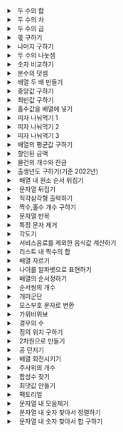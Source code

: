  <details>
  <summary>&nbsp;&nbsp;두 수의 합 </summary>
  <div>
https://github.com/nicesugi/Algorithms/blob/e1cada479f004eafaa66e3f169d624e63cd80a6a/Programmers/Lv.%200/sum_of_two_numbers.py#L1-L10
  </div>
</details>

<details>
  <summary>&nbsp;&nbsp;두 수의 차 </summary>
  <div>
https://github.com/nicesugi/Algorithms/blob/e1cada479f004eafaa66e3f169d624e63cd80a6a/Programmers/Lv.%200/minus_of_two_numbers.py#L1-L10
  </div>
</details>

<details>
  <summary>&nbsp;&nbsp;두 수의 곱 </summary>
  <div>
https://github.com/nicesugi/Algorithms/blob/e1cada479f004eafaa66e3f169d624e63cd80a6a/Programmers/Lv.%200/product_of_two_numbers.py#L1-L10
  </div>
</details>

<details>
  <summary>&nbsp;&nbsp;몫 구하기 </summary>
  <div>
https://github.com/nicesugi/Algorithms/blob/e1cada479f004eafaa66e3f169d624e63cd80a6a/Programmers/Lv.%200/find_a_share.py#L1-L10
  </div>
</details>

<details>
  <summary>&nbsp;&nbsp;나머지 구하기 </summary>
  <div>
    https://github.com/nicesugi/Algorithms/blob/e1cada479f004eafaa66e3f169d624e63cd80a6a/Programmers/Lv.%200/find_the_rest.py#L1-L10
  </div>
</details>

<details>
  <summary>&nbsp;&nbsp;두 수의 나눗셈 </summary>
  <div>
https://github.com/nicesugi/Algorithms/blob/e1cada479f004eafaa66e3f169d624e63cd80a6a/Programmers/Lv.%200/division_of_two_numbers.py#L1-L6
  </div>
</details>

<details>
  <summary>&nbsp;&nbsp;숫자 비교하기 </summary>
  <div>
https://github.com/nicesugi/Algorithms/blob/e1cada479f004eafaa66e3f169d624e63cd80a6a/Programmers/Lv.%200/compare_numbers.py#L1-L22
  </div>
</details>

<details>
  <summary>&nbsp;&nbsp;분수의 덧셈 </summary>
  <div>
https://github.com/nicesugi/Algorithms/blob/e1cada479f004eafaa66e3f169d624e63cd80a6a/Programmers/Lv.%200/sum_of_fractions.py#L1-L12
  </div>
</details>

<details>
  <summary>&nbsp;&nbsp;배열 두 배 만들기 </summary>
  <div>
https://github.com/nicesugi/Algorithms/blob/e1cada479f004eafaa66e3f169d624e63cd80a6a/Programmers/Lv.%200/doubling_an_array.py#L1-L6
  </div>
</details>

<details>
  <summary>&nbsp;&nbsp;중앙값 구하기 </summary>
  <div>
    https://github.com/nicesugi/Algorithms/blob/e1cada479f004eafaa66e3f169d624e63cd80a6a/Programmers/Lv.%200/finding_the_median.py#L1-L22
  </div>
</details>

<details>
  <summary>&nbsp;&nbsp;최빈값 구하기 </summary>
  <div>
    https://github.com/nicesugi/Algorithms/blob/e1cada479f004eafaa66e3f169d624e63cd80a6a/Programmers/Lv.%200/finding_the_most_frequent_value_and_count.py#L1-L14
  </div>
</details>

<details>
  <summary>&nbsp;&nbsp;홀수값을 배열에 넣기 </summary>
  <div>
    https://github.com/nicesugi/Algorithms/blob/e1cada479f004eafaa66e3f169d624e63cd80a6a/Programmers/Lv.%200/finding_odd_numbers.py#L1-L18
  </div>
</details>

<details>
  <summary>&nbsp;&nbsp;피자 나눠먹기 1 </summary>
  <div>
https://github.com/nicesugi/Algorithms/blob/ad87fe41f2b8a4c1fb3f48d5c3aa6e3c9a7e85ef/Programmers/Lv.%200/share_a_pizza_one.py#L1-L8
  </div>
</details>

<details>
  <summary>&nbsp;&nbsp;피자 나눠먹기 2 </summary>
  <div>
https://github.com/nicesugi/Algorithms/blob/ad87fe41f2b8a4c1fb3f48d5c3aa6e3c9a7e85ef/Programmers/Lv.%200/share_a_pizza_two.py#L1-L6
  </div>
</details>

<details>
  <summary>&nbsp;&nbsp;피자 나눠먹기 3 </summary>
  <div>
https://github.com/nicesugi/Algorithms/blob/ad87fe41f2b8a4c1fb3f48d5c3aa6e3c9a7e85ef/Programmers/Lv.%200/share_a_pizza_three.py#L1-L6
  </div>
</details>

<details>
  <summary>&nbsp;&nbsp;배열의 평균값 구하기 </summary>
  <div>
  https://github.com/nicesugi/Algorithms/blob/ad87fe41f2b8a4c1fb3f48d5c3aa6e3c9a7e85ef/Programmers/Lv.%200/average_of_array.py#L1-L4
  </div>
</details>

<details>
  <summary>&nbsp;&nbsp;할인된 금액 </summary>
  <div>
   https://github.com/nicesugi/Algorithms/blob/a79ae1e2f6e75a0106418b14341f02f7e0cee443/Programmers/Lv.%200/find_discount_amount.py#L1-L19
  </div>
</details>


<details>
  <summary>&nbsp;&nbsp;물건의 개수와 잔금 </summary>
  <div>
   https://github.com/nicesugi/Algorithms/blob/a79ae1e2f6e75a0106418b14341f02f7e0cee443/Programmers/Lv.%200/number_of_items_and_balance.py#L1-L4
  </div>
</details>

<details>
  <summary>&nbsp;&nbsp;출생년도 구하기(기준 2022년) </summary>
  <div>
   https://github.com/nicesugi/Algorithms/blob/6b8197300ee5776be27019247016207a264e4af5/Programmers/Lv.%200/age_output.py#L1-L5
  </div>
</details>

<details>
  <summary>&nbsp;&nbsp; 배열 내 원소 순서 뒤집기 </summary>
  <div>
   https://github.com/nicesugi/Algorithms/blob/b2736f4d513ac947e3b92cdfd05aecb9d5999132/Programmers/Lv.%200/reverse_%20array.py#L1-L3
  </div>
</details>

<details>
  <summary>&nbsp;&nbsp; 문자열 뒤집기 </summary>
  <div>
 https://github.com/nicesugi/Algorithms/blob/ccc91200e043e2712d5d2ebb777108993ec7147a/Programmers/Lv.%200/reversed_string.py#L1-L10
  </div>
</details>

<details>
  <summary>&nbsp;&nbsp; 직각삼각형 출력하기 </summary>
  <div>
https://github.com/nicesugi/Algorithms/blob/d7b7b87aeded6ba2e3220f99eedf8efe3dbb0ba6/Programmers/Lv.%200/print_right_triangle.py#L1-L4
  </div>
</details>

<details>
  <summary>&nbsp;&nbsp; 짝수,홀수 개수 구하기 </summary>
  <div>
https://github.com/nicesugi/Algorithms/blob/587d3e0033edf34ea95446b312fd1c019d930335/Programmers/Lv.%200/even_odd_number.py#L1-L29
   </div>
</details>

<details>
  <summary>&nbsp;&nbsp; 문자열 반복 </summary>
  <div>
https://github.com/nicesugi/Algorithms/blob/023254b4c7989acf9522aebeba3132150dd7705c/Programmers/Lv.%200/text_repeatedly.py#L1-L6
   </div>
</details>

<details>
  <summary>&nbsp;&nbsp; 특정 문자 제거 </summary>
  <div>
 https://github.com/nicesugi/Algorithms/blob/255804efa40db63ad6916706df4f348bb81f51f7/Programmers/Lv.%200/remove_specific_characters.py#L1-L12
  </div>
</details>

<details>
  <summary>&nbsp;&nbsp; 각도기 </summary>
  <div>
 https://github.com/nicesugi/Algorithms/blob/255804efa40db63ad6916706df4f348bb81f51f7/Programmers/Lv.%200/angle_classification.py#L1-L11
  </div>
</details>

<details>
  <summary>&nbsp;&nbsp; 서비스음료를 제외한 음식값 계산하기 </summary>
  <div>
 https://github.com/nicesugi/Algorithms/blob/255804efa40db63ad6916706df4f348bb81f51f7/Programmers/Lv.%200/total_price.py#L1-L6
  </div>
</details>

<details>
  <summary>&nbsp;&nbsp; 리스트 내 짝수의 합</summary>
  <div>
 https://github.com/nicesugi/Algorithms/blob/255804efa40db63ad6916706df4f348bb81f51f7/Programmers/Lv.%200/sum_of_even_numbers.py#L1-L7
  </div>
</details>

<details>
  <summary>&nbsp;&nbsp; 배열 자르기 </summary>
  <div>
 https://github.com/nicesugi/Algorithms/blob/255804efa40db63ad6916706df4f348bb81f51f7/Programmers/Lv.%200/cut_array.py#L1-L4
  </div>
</details>

<details>
  <summary>&nbsp;&nbsp; 나이를 알파벳으로 표현하기 </summary>
  <div>
 https://github.com/nicesugi/Algorithms/blob/255804efa40db63ad6916706df4f348bb81f51f7/Programmers/Lv.%200/int_return_alphabet.py#L1-L8
  </div>
</details>

<details>
  <summary>&nbsp;&nbsp; 배열의 순서정하기 </summary>
  <div>
 https://github.com/nicesugi/Algorithms/blob/255804efa40db63ad6916706df4f348bb81f51f7/Programmers/Lv.%200/setting_the_order_of_array.py#L1-L12
  </div>
</details>

<details>
  <summary>&nbsp;&nbsp; 순서쌍의 개수 </summary>
  <div>
 https://github.com/nicesugi/Algorithms/blob/255804efa40db63ad6916706df4f348bb81f51f7/Programmers/Lv.%200/number_of_ordered_pairs.py#L1-L12
  </div>
</details>

<details>
  <summary>&nbsp;&nbsp; 개미군단 </summary>
  <div>
https://github.com/nicesugi/Algorithms/blob/03421352349b03ce5b3c6930423252b6cbf4229c/Programmers/Lv.%200/ant_colony.py#L1-L9
  </div>
</details>

<details>
  <summary>&nbsp;&nbsp; 모스부호 문자로 변환 </summary>
  <div>
https://github.com/nicesugi/Algorithms/blob/0a29ab829f441fdf436ca45a4a06264209f96173/Programmers/Lv.%200/morse_code_decrypt.py#L1-L46
  </div>
</details>

<details>
  <summary>&nbsp;&nbsp; 가위바위보 </summary>
  <div>
https://github.com/nicesugi/Algorithms/blob/d564bf7d9db2c718f4106e8948eb8324a6afbf22/Programmers/Lv.%200/rock_paper_scissors.py#L1-L12
   </div>
</details>

<details>
  <summary>&nbsp;&nbsp; 경우의 수 </summary>
  <div>
https://github.com/nicesugi/Algorithms/blob/bc9cd82ff98c6595fbb962f2b03d0aeae67bb45a/Programmers/Lv.%200/number_of_cases.py#L1-L12
   </div>
</details>

<details>
  <summary>&nbsp;&nbsp; 점의 위치 구하기 </summary>
  <div>
  https://github.com/nicesugi/Algorithms/blob/83bf734a4f53acab716ba8162520ac0f1c7668e5/Programmers/Lv.%200/find_the_location_of_a_point.py#L1-L34
  </div>
</details>

<details>
  <summary>&nbsp;&nbsp; 2차원으로 만들기 </summary>
  <div>
  https://github.com/nicesugi/Algorithms/blob/83bf734a4f53acab716ba8162520ac0f1c7668e5/Programmers/Lv.%200/two_dimensional.py#L1-L11
  </div>
</details>

<details>
  <summary>&nbsp;&nbsp; 공 던지기 </summary>
  <div>
  https://github.com/nicesugi/Algorithms/blob/83bf734a4f53acab716ba8162520ac0f1c7668e5/Programmers/Lv.%200/toss_the_ball.py#L1-L10
  </div>
</details>

<details>
  <summary>&nbsp;&nbsp; 배열 회전시키기 </summary>
  <div>
  https://github.com/nicesugi/Algorithms/blob/86d8b938cb8542275b21724dbcb12e458f6e6689/Programmers/Lv.%200/rotate_the_array.py#L1-L14
  </div>
</details>

<details>
  <summary>&nbsp;&nbsp; 주사위의 개수 </summary>
  <div>
  https://github.com/nicesugi/Algorithms/blob/195dac9873086e142b950d9feb044a474f177d2a/Programmers/Lv.%200/number_of_dice.py#L1-L19
 </div>
</details>

<details>
  <summary>&nbsp;&nbsp; 합성수 찾기 </summary>
  <div>
  https://github.com/nicesugi/Algorithms/blob/195dac9873086e142b950d9feb044a474f177d2a/Programmers/Lv.%200/find_composite_numbers.py#L1-L20
 </div>
</details>

<details>
  <summary>&nbsp;&nbsp; 최댓값 만들기 </summary>
  <div>
  https://github.com/nicesugi/Algorithms/blob/195dac9873086e142b950d9feb044a474f177d2a/Programmers/Lv.%200/create_max.py#L1-L5
 </div>
</details>

<details>
  <summary>&nbsp;&nbsp; 팩토리얼 </summary>
  <div>
  https://github.com/nicesugi/Algorithms/blob/195dac9873086e142b950d9feb044a474f177d2a/Programmers/Lv.%200/factorial.py#L1-L20
 </div>
</details>

<details>
  <summary>&nbsp;&nbsp; 문자열 내 모음제거 </summary>
  <div>
https://github.com/nicesugi/Algorithms/blob/f67c310f62ce0c0d66f036bc2122f78d4d0d9c56/Programmers/Lv.%200/vowel_removal.py#L1-L4
 </div>
</details>

<details>
  <summary>&nbsp;&nbsp; 문자열 내 숫자 찾아서 정렬하기 </summary>
  <div>
   https://github.com/nicesugi/Algorithms/blob/f67c310f62ce0c0d66f036bc2122f78d4d0d9c56/Programmers/Lv.%200/sorting_strings_1.py#L1-L8
 </div>
</details>

<details>
  <summary>&nbsp;&nbsp; 문자열 내 숫자 찾아서 합 구하기 </summary>
  <div>
   https://github.com/nicesugi/Algorithms/blob/f67c310f62ce0c0d66f036bc2122f78d4d0d9c56/Programmers/Lv.%200/addition_of_nums_in_str_array_1.py#L1-L8
 </div>
</details>
